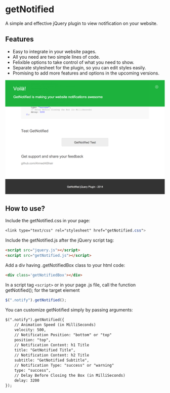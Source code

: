 getNotified
===========

A simple and effective jQuery plugin to view notification on your website.


Features
--------
        
   * Easy to integrate in your website pages.
   * All you need are two simple lines of code.
   * Felixible options to take control of what you need to show.
   * Separate stylesheet for the plugin, so you can edit styles easily.
   * Promising to add more features and options in the upcoming versions.
   
   
![getNotified Screenshot](screenshot.png)


How to use?
-----------

Include the getNotified.css in your page:

```css
<link type="text/css" rel="stylesheet" href="getNotified.css">
```


Include the getNotified.js after the jQuery script tag:

```html
<script src="jquery.js"></script>
<script src="getNotified.js"></script>
```


Add a div having .getNotifiedBox class to your html code:

```html
<div class='getNotifiedBox'></div>
```


In a script tag ```<script>``` or in your page .js file, call the function getNotified(); for the target element

```javascript
$(".notify").getNotified();
```


You can customize getNotified simply by passing arguments:

```jquery
$(".notify").getNotified({
    // Animation Speed (in MilliSeconds)
    velocity: 500,
    // Notification Position: "bottom" or "top"
    position: "top",
    // Notification Content: h1 Title
    title: "GetNotified Title",
    // Notification Content: h2 Title
    subtitle: "GetNotified Subtitle",
    // Notification Type: "success" or "warning"
    type: "success",
    // Delay Before Closing the Box (in MilliSeconds)
    delay: 3200
});
```



